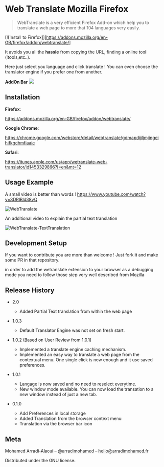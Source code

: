 # Web Translate Mozilla Firefox 
> WebTranslate is a very efficient Firefox Add-on which help you to translate a web page to more that 104 languages very easily.

[![Install to Firefox]][https://addons.mozilla.org/en-GB/firefox/addon/webtranslate/]

It avoids you all the **hassle** from copying the URL, finding a online tool (itools,etc..).

Here just select you language and click translate ! You can even choose the translator engine if you prefer one from another.

**AddOn Bar**
![](https://addons.cdn.mozilla.net/user-media/previews/full/215/215636.png?modified=1551301492)


## Installation

**Firefox**:

https://addons.mozilla.org/en-GB/firefox/addon/webtranslate/

**Google Chrome**:

https://chrome.google.com/webstore/detail/webtranslate/gdmapdijiljmjingeihifkgchmfiaaic

**Safari**:

https://itunes.apple.com/us/app/wetranslate-web-translator/id1453329866?l=en&mt=12

## Usage Example

A small video is better than words ! https://www.youtube.com/watch?v=3DRIBld38yQ

![WebTranslate](https://img.youtube.com/vi/3DRIBld38yQ/0.jpg)

An additional video to explain the partial text translation 

![WebTranslate-TextTranslation](https://www.youtube.com/watch?v=PaYlxgowDyY&feature=youtu.be)

## Development Setup

If you want to contribute you are more than welcome ! Just fork it and make some PR in that repository.

in order to add the wetranslate extension to your browser as a debugging mode you need to follow those step very well described from Mozilla 

## Release History

* 2.0
    * Added Partial Text translation from within the web page
    
* 1.0.3
    * Default Translator Engine was not set on fresh start.
    
* 1.0.2 (Based on User Review  from 1.0.1) 
    * Implemented a translate engine caching mechanism.
    * Implemented an easy way to translate a web page from the contextual menu. One single click is now enough and it use saved preferences.

* 1.0.1
    * Langage is now saved and no need to reselect everytime.
    * New window mode available. You can now load the transation to a new window instead of just a new tab.

* 0.1.0
    * Add Preferences in local storage 
    * Added Translation from the browser context menu
    * Translation via the browser bar icon

## Meta

Mohamed Arradi-Alaoui – [@arradimohamed](https://twitter.com/arradimohamed) – hello@arradimohamed.fr

Distributed under the GNU license.
